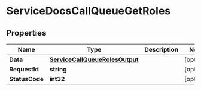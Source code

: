 

# ServiceDocsCallQueueGetRoles


## Properties

| Name | Type | Description | Notes |
|------------ | ------------- | ------------- | -------------|
|**Data** | [**ServiceCallQueueRolesOutput**](ServiceCallQueueRolesOutput.md) |  |  [optional] |
|**RequestId** | **string** |  |  [optional] |
|**StatusCode** | **int32** |  |  [optional] |



